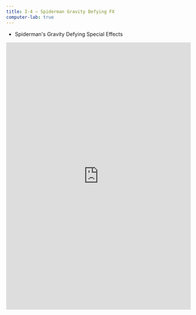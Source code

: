 ```yaml
---
title: I-4 — Spiderman Gravity Defying FX
computer-lab: true
---
```


- Spiderman's Gravity Defying Special Effects

<iframe src="https://www.facebook.com/plugins/post.php?href=https%3A%2F%2Fwww.facebook.com%2Fpermalink.php%3Fstory_fbid%3D1925483004351342%26id%3D1913407308892245&width=500" width="500" height="722" style="border:none;overflow:hidden" scrolling="no" frameborder="0" allowTransparency="true"></iframe>


